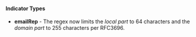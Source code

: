 
#### Indicator Types
- **emailRep** - The regex now limits the *local part* to 64 characters and the *domain part* to 255 characters per RFC3696.
